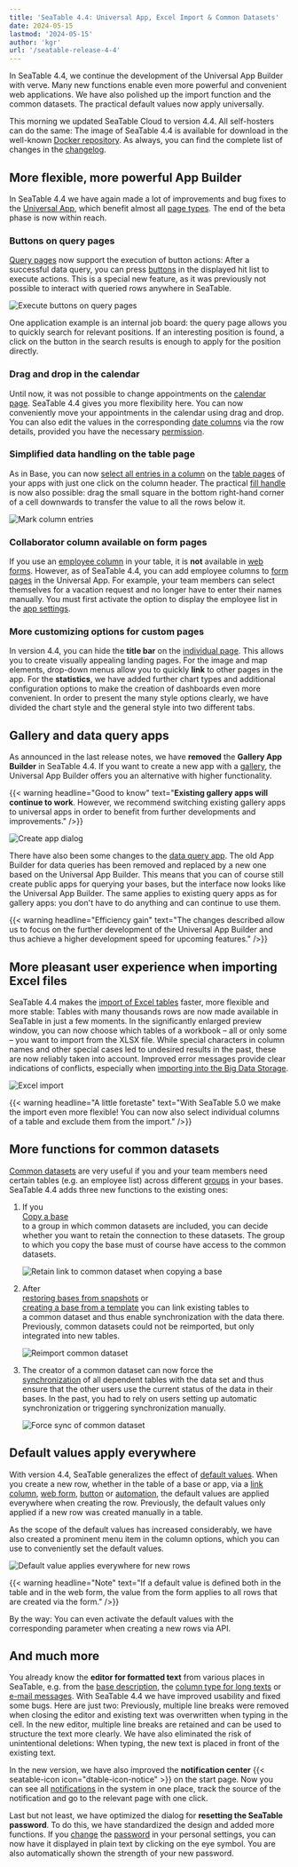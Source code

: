 ```yaml
---
title: 'SeaTable 4.4: Universal App, Excel Import & Common Datasets'
date: 2024-05-15
lastmod: '2024-05-15'
author: 'kgr'
url: '/seatable-release-4-4'
---
```


In SeaTable 4.4, we continue the development of the Universal App Builder with verve. Many new functions enable even more powerful and convenient web applications. We have also polished up the import function and the common datasets. The practical default values now apply universally.

This morning we updated SeaTable Cloud to version 4.4. All self-hosters can do the same: The image of SeaTable 4.4 is available for download in the well-known [Docker repository](https://hub.docker.com/r/seatable/seatable-enterprise). As always, you can find the complete list of changes in the [changelog](https://seatable.io/en/docs/changelog/version-4/).

## More flexible, more powerful App Builder

In SeaTable 4.4 we have again made a lot of improvements and bug fixes to the [Universal App](https://seatable.io/en/docs/apps/universelle-app/), which benefit almost all [page types](https://seatable.io/en/docs/universelle-apps/seitentypen-in-der-universellen-app/). The end of the beta phase is now within reach.

### Buttons on query pages

[Query pages](https://seatable.io/en/docs/seitentypen-in-universellen-apps/abfrageseiten-in-universellen-apps/) now support the execution of button actions: After a successful data query, you can press [buttons](https://seatable.io/en/docs/andere-spalten/die-schaltflaeche/) in the displayed hit list to execute actions. This is a special new feature, as it was previously not possible to interact with queried rows anywhere in SeaTable.

![Execute buttons on query pages](images/Schaltflaechen-auf-Abfrageseiten-ausfuehren.gif)

One application example is an internal job board: the query page allows you to quickly search for relevant positions. If an interesting position is found, a click on the button in the search results is enough to apply for the position directly.

### Drag and drop in the calendar

Until now, it was not possible to change appointments on the [calendar page](https://seatable.io/en/docs/seitentypen-in-universellen-apps/kalenderseiten-in-universellen-apps/). SeaTable 4.4 gives you more flexibility here. You can now conveniently move your appointments in the calendar using drag and drop. You can also edit the values in the corresponding [date columns](https://seatable.io/en/docs/datum-dauer-und-personen/die-datum-spalte/) via the row details, provided you have the necessary [permission](https://seatable.io/en/docs/universelle-apps/seitenberechtigungen-in-einer-universellen-app/).

### Simplified data handling on the table page

As in Base, you can now [select all entries in a column](https://seatable.io/en/docs/arbeiten-in-tabellen/hinzufuegen-von-daten-per-copy-and-paste/) on the [table pages](https://seatable.io/en/docs/seitentypen-in-universellen-apps/tabellenseiten-in-universellen-apps/) of your apps with just one click on the column header. The practical [fill handle](https://seatable.io/en/docs/arbeiten-mit-zeilen/duplizieren-einer-zeile/) is now also possible: drag the small square in the bottom right-hand corner of a cell downwards to transfer the value to all the rows below it.

![Mark column entries](images/Spalteneintraege-markieren-und-Fuellgriff-in-App.gif)

### Collaborator column available on form pages

If you use an [employee column](https://seatable.io/en/docs/datum-dauer-und-personen/die-spalte-mitarbeiter/) in your table, it is **not** available in [web forms](https://seatable.io/en/docs/webformulare/webformulare/). However, as of SeaTable 4.4, you can add employee columns to [form pages](https://seatable.io/en/docs/seitentypen-in-universellen-apps/formularseiten-in-universellen-apps/) in the Universal App. For example, your team members can select themselves for a vacation request and no longer have to enter their names manually. You must first activate the option to display the employee list in the [app settings](https://seatable.io/en/docs/universelle-apps/einstellungen-einer-universellen-app-aendern/).

### More customizing options for custom pages

In version 4.4, you can hide the **title bar** on the [individual page](https://seatable.io/en/docs/seitentypen-in-universellen-apps/individuelle-seiten-in-universellen-apps/). This allows you to create visually appealing landing pages. For the image and map elements, drop-down menus allow you to quickly **link** to other pages in the app. For the **statistics**, we have added further chart types and additional configuration options to make the creation of dashboards even more convenient. In order to present the many style options clearly, we have divided the chart style and the general style into two different tabs.

## Gallery and data query apps

As announced in the last release notes, we have **removed** the **Gallery App Builder** in SeaTable 4.4. If you want to create a new app with a [gallery](https://seatable.io/en/docs/seitentypen-in-universellen-apps/galerieseiten-in-universellen-apps/), the Universal App Builder offers you an alternative with higher functionality.

{{< warning headline="Good to know" text="**Existing gallery apps will continue to work**. However, we recommend switching existing gallery apps to universal apps in order to benefit from further developments and improvements." />}}

![Create app dialog](images/Create-app-dialog-.png)

There have also been some changes to the [data query app](https://seatable.io/en/docs/apps/datenabfrage-app/). The old App Builder for data queries has been removed and replaced by a new one based on the Universal App Builder. This means that you can of course still create public apps for querying your bases, but the interface now looks like the Universal App Builder. The same applies to existing query apps as for gallery apps: you don't have to do anything and can continue to use them.

{{< warning headline="Efficiency gain" text="The changes described allow us to focus on the further development of the Universal App Builder and thus achieve a higher development speed for upcoming features." />}}

## More pleasant user experience when importing Excel files

SeaTable 4.4 makes the [import of Excel tables](https://seatable.io/en/docs/import-von-daten/import-von-excel-dateien-in-seatable/) faster, more flexible and more stable: Tables with many thousands rows are now made available in SeaTable in just a few moments. In the significantly enlarged preview window, you can now choose which tables of a workbook – all or only some – you want to import from the XLSX file. While special characters in column names and other special cases led to undesired results in the past, these are now reliably taken into account. Improved error messages provide clear indications of conflicts, especially when [importing into the Big Data Storage](https://seatable.io/en/docs/big-data/eine-excel-tabelle-ins-big-data-backend-importieren/).

![Excel import](images/Excel-Import.png)

{{< warning headline="A little foretaste" text="With SeaTable 5.0 we make the import even more flexible! You can now also select individual columns of a table and exclude them from the import." />}}

## More functions for common datasets

[Common datasets](https://seatable.io/en/docs/gemeinsame-datensaetze/funktionsweise-von-gemeinsamen-datensaetzen/) are very useful if you and your team members need certain tables (e.g. an employee list) across different [groups](https://seatable.io/en/docs/arbeiten-mit-gruppen/einfuehrung-in-die-arbeit-mit-gruppen/) in your bases. SeaTable 4.4 adds three new functions to the existing ones:

1. If you  
   [Copy a base  
   ](https://seatable.io/en/docs/arbeiten-mit-bases/eine-base-in-eine-gruppe-kopieren/)to a group in which common datasets are included, you can decide whether you want to retain the connection to these datasets. The group to which you copy the base must of course have access to the common datasets.

    ![Retain link to common dataset when copying a base](images/Retain-link-to-common-dataset-when-copying-a-base.gif)

2. After  
   [restoring bases from snapshots](https://seatable.io/en/docs/historie-und-versionen/wiederherstellung-eines-snapshots/) or  
   [creating a base from a template](https://seatable.io/en/docs/arbeiten-mit-bases/anlegen-einer-base-mithilfe-einer-vorlage/) you can link existing tables to a common dataset and thus enable synchronization with the data there. Previously, common datasets could not be reimported, but only integrated into new tables.

    ![Reimport common dataset](images/Reimport-common-dataset.gif)

3. The creator of a common dataset can now force the  
   [synchronization](https://seatable.io/en/docs/gemeinsame-datensaetze/synchronisation-eines-gemeinsamen-datensatzes/) of all dependent tables with the data set and thus ensure that the other users use the current status of the data in their bases. In the past, you had to rely on users setting up automatic synchronization or triggering synchronization manually.

    ![Force sync of common dataset](images/Force-sync-of-common-dataset.png)

## Default values apply everywhere

With version 4.4, SeaTable generalizes the effect of [default values](https://seatable.io/en/docs/arbeiten-mit-spalten/standardwert-fuer-eine-spalte-festlegen/). When you create a new row, whether in the table of a base or app, via a [link column](https://seatable.io/en/docs/verknuepfungen/wie-man-tabellen-in-seatable-miteinander-verknuepft/), [web form](https://seatable.io/en/docs/webformulare/webformulare/), [button](https://seatable.io/en/docs/andere-spalten/zeilen-per-schaltflaeche-in-eine-andere-tabelle-kopieren/) or [automation](https://seatable.io/en/docs/automationen/automations-aktionen/), the default values are applied everywhere when creating the row. Previously, the default values only applied if a new row was created manually in a table.

As the scope of the default values has increased considerably, we have also created a prominent menu item in the column options, which you can use to conveniently set the default values.

![Default value applies everywhere for new rows](images/Standardwert-greift-ueberall-bei-neuen-Zeilen.gif)

{{< warning headline="Note" text="If a default value is defined both in the table and in the web form, the value from the form applies to all rows that are created via the form." />}}

By the way: You can even activate the default values with the corresponding parameter when creating a new rows via API.

## And much more

You already know the **editor for formatted text** from various places in SeaTable, e.g. from the [base description](https://seatable.io/en/docs/arbeiten-mit-bases/wie-man-einer-base-eine-beschreibung-hinzufuegt/), the [column type for long texts](https://seatable.io/en/docs/text-und-zahlen/die-spalten-text-und-formatierter-text/) or [e-mail messages](https://seatable.io/en/docs/beispiel-automationen/e-mail-versand-per-automation/). With SeaTable 4.4 we have improved usability and fixed some bugs. Here are just two: Previously, multiple line breaks were removed when closing the editor and existing text was overwritten when typing in the cell. In the new editor, multiple line breaks are retained and can be used to structure the text more clearly. We have also eliminated the risk of unintentional deletions: When typing, the new text is placed in front of the existing text.

In the new version, we have also improved the **notification center** {{< seatable-icon icon="dtable-icon-notice" >}} on the start page. Now you can see all [notifications](https://seatable.io/en/docs/benachrichtigungen/sinn-und-zweck-von-benachrichtigungen-in-seatable/) in the system in one place, track the source of the notification and go to the relevant page with one click.

Last but not least, we have optimized the dialog for **resetting the SeaTable password**. To do this, we have standardized the design and added more functions. If you [change](https://seatable.io/en/docs/persoenliche-einstellungen/eigenes-passwort-aendern/) the [password](https://seatable.io/en/docs/persoenliche-einstellungen/eigenes-passwort-aendern/) in your personal settings, you can now have it displayed in plain text by clicking on the eye symbol. You are also automatically shown the strength of your new password.
